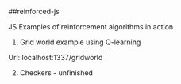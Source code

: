 ##reinforced-js

JS Examples of reinforcement algorithms in action

1. Grid world example using Q-learning

Url: localhost:1337/gridworld

2. Checkers - unfinished

